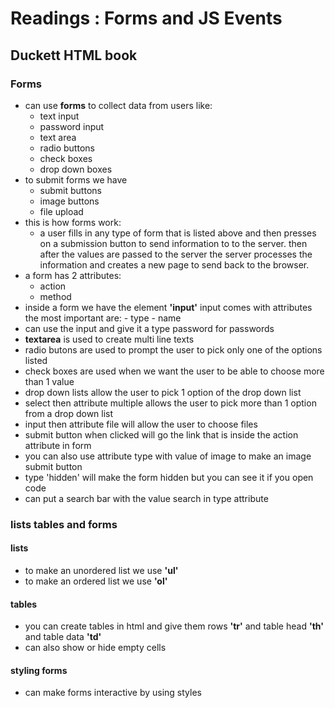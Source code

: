 # Readings : Forms and JS Events 
## Duckett HTML book
### **Forms**
- can use **forms** to collect data from users like:
	- text input
	- password input
	- text area
	- radio buttons
	- check boxes
	- drop down boxes
- to submit forms we have
	- submit buttons
	- image buttons
	- file upload
- this is how forms work:
	- a user fills in any type of form that is listed above
		and then presses on a submission button to send information to
		to the server.
		then after the values are passed to the server
		the server processes the information and creates a new page 
		to send back to the browser.
- a form has 2 attributes:
	- action
	- method
- inside a form we have the element **'input'**
	input comes with attributes the most important are:
		- type
		- name
- can use the input and give it a type password for passwords
- **textarea** is used to create multi line texts
- radio butons are used to prompt the user to pick only one of the options listed
- check boxes are used when we want the user to be able to choose more than 1 value
- drop down lists allow the user to pick 1 option of the drop down list
- select then attribute multiple allows the user to pick more than 1 option
	from a drop down list
- input then attribute file will allow the user to choose files
- submit button when clicked will go the link that is inside the action attribute in form
- you can also use attribute type with value of image to make an image submit button
- type 'hidden' will make the form hidden but you can see it if you open code
- can put a search bar with the value search in type attribute
### lists tables and forms
#### lists
- to make an unordered list we use **'ul'**
- to make an ordered list we use **'ol'**
#### tables
- you can create tables in html and give them rows **'tr'** and table head **'th'** and table data **'td'**
- can also show or hide empty cells
#### styling forms
- can make forms interactive by using styles
